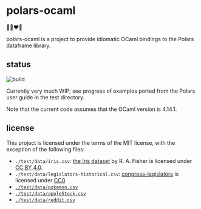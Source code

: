 # polars-ocaml

🐻‍❄️❤️🐫

polars-ocaml is a project to provide idiomatic OCaml bindings to the Polars dataframe library.

## status

![build](https://github.com/mt-caret/polars-ocaml/actions/workflows/build.yaml/badge.svg)

Currently very much WIP; see progress of examples ported from the Polars user guide
in the test directory.

Note that the current code assumes that the OCaml version is 4.14.1.

## license

This project is licensed under the terms of the MIT license, with the exception of the following files:
- `./test/data/iris.csv`: [the Iris dataset](https://archive.ics.uci.edu/dataset/53/iris) by R. A. Fisher is licensed under [CC BY 4.0](https://creativecommons.org/licenses/by/4.0/legalcode).
- `./test/data/legislators-historical.csv`: [congress-legislators](https://github.com/unitedstates/congress-legislators) is licensed under [CC0](https://creativecommons.org/publicdomain/zero/1.0/legalcode)
- [`./test/data/pokemon.csv`](https://gist.github.com/ritchie46/cac6b337ea52281aa23c049250a4ff03/)
- [`./test/data/appleStock.csv`](https://github.com/pola-rs/polars-book/blob/4c7773952f73213326aa761599a779c9c2b3c94a/docs/src/data/appleStock.csv)
- [`./test/data/reddit.csv`](https://github.com/pola-rs/polars-book/blob/4c7773952f73213326aa761599a779c9c2b3c94a/docs/src/data/reddit.csv)